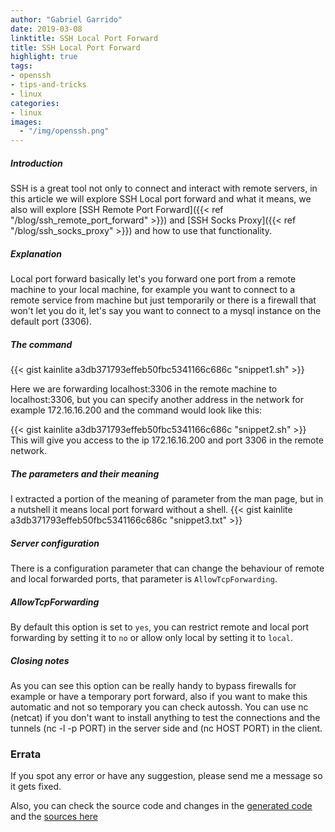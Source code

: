 ```yaml
---
author: "Gabriel Garrido"
date: 2019-03-08
linktitle: SSH Local Port Forward
title: SSH Local Port Forward
highlight: true
tags:
- openssh
- tips-and-tricks
- linux
categories:
- linux
images:
  - "/img/openssh.png"
---
```


##### **Introduction**
SSH is a great tool not only to connect and interact with remote servers, in this article we will explore SSH Local port forward and what it means, we also will explore [SSH Remote Port Forward]({{< ref "/blog/ssh_remote_port_forward" >}}) and [SSH Socks Proxy]({{< ref "/blog/ssh_socks_proxy" >}}) and how to use that functionality.

##### **Explanation**
Local port forward basically let's you forward one port from a remote machine to your local machine, for example you want to connect to a remote service from machine but just temporarily or there is a firewall that won't let you do it, let's say you want to connect to a mysql instance on the default port (3306).

##### **The command**
{{< gist kainlite a3db371793effeb50fbc5341166c686c "snippet1.sh" >}}

Here we are forwarding localhost:3306 in the remote machine to localhost:3306, but you can specify another address in the network for example 172.16.16.200 and the command would look like this:

{{< gist kainlite a3db371793effeb50fbc5341166c686c "snippet2.sh" >}}
This will give you access to the ip 172.16.16.200 and port 3306 in the remote network.

##### **The parameters and their meaning**
I extracted a portion of the meaning of parameter from the man page, but in a nutshell it means local port forward without a shell.
{{< gist kainlite a3db371793effeb50fbc5341166c686c "snippet3.txt" >}}

##### **Server configuration**
There is a configuration parameter that can change the behaviour of remote and local forwarded ports, that parameter is `AllowTcpForwarding`.

##### **AllowTcpForwarding**
By default this option is set to `yes`, you can restrict remote and local port forwarding by setting it to `no` or allow only local by setting it to `local`.

##### **Closing notes**
As you can see this option can be really handy to bypass firewalls for example or have a temporary port forward, also if you want to make this automatic and not so temporary you can check autossh. You can use nc (netcat) if you don't want to install anything to test the connections and the tunnels (nc -l -p PORT) in the server side and (nc HOST PORT) in the client.

### Errata
If you spot any error or have any suggestion, please send me a message so it gets fixed.

Also, you can check the source code and changes in the [generated code](https://github.com/kainlite/kainlite.github.io) and the [sources here](https://github.com/kainlite/blog)
